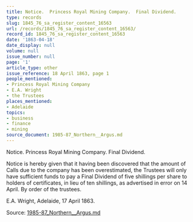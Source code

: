 ```yaml
---
title: Notice.  Princess Royal Mining Company.  Final Dividend.
type: records
slug: 1845_76_sa_register_content_16563
url: /records/1845_76_sa_register_content_16563/
record_id: 1845_76_sa_register_content_16563
date: '1863-04-18'
date_display: null
volume: null
issue_number: null
page: '1'
article_type: other
issue_reference: 18 April 1863, page 1
people_mentioned:
- Princess Royal Mining Company
- E.A. Wright
- the Trustees
places_mentioned:
- Adelaide
topics:
- business
- finance
- mining
source_document: 1985-87_Northern__Argus.md
---
```


Notice.  Princess Royal Mining Company.  Final Dividend.

Notice is hereby given that it having been discovered that the amount of Calls due to the company has been overestimated, the Trustees will only have sufficient funds to pay a Final Dividend of five shillings per share to holders of certificates, in lieu of ten shillings, as advertised in error on 14 April.  By order of the trustees.

E.A. Wright, Adelaide, 17 April 1863.

Source: [1985-87_Northern__Argus.md](/downloads/markdown/1985-87_Northern__Argus.md)
